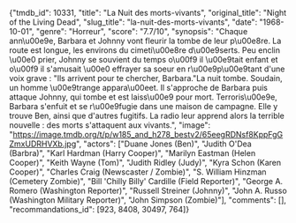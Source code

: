 {"tmdb_id": 10331, "title": "La Nuit des morts-vivants", "original_title": "Night of the Living Dead", "slug_title": "la-nuit-des-morts-vivants", "date": "1968-10-01", "genre": "Horreur", "score": "7.7/10", "synopsis": "Chaque ann\u00e9e, Barbara et Johnny vont fleurir la tombe de leur p\u00e8re. La route est longue, les environs du cimeti\u00e8re d\u00e9serts. Peu enclin \u00e0 prier, Johnny se souvient du temps o\u00f9 il \u00e9tait enfant et o\u00f9 il s'amusait \u00e0 effrayer sa soeur en r\u00e9p\u00e9tant d'une voix grave : \"Ils arrivent pour te chercher, Barbara.\"La nuit tombe. Soudain, un homme \u00e9trange appara\u00eet. Il s'approche de Barbara puis attaque Johnny, qui tombe et est laiss\u00e9 pour mort. Terroris\u00e9e, Barbara s'enfuit et se r\u00e9fugie dans une maison de campagne. Elle y trouve Ben, ainsi que d'autres fugitifs. La radio leur apprend alors la terrible nouvelle : des morts s'attaquent aux vivants.", "image": "https://image.tmdb.org/t/p/w185_and_h278_bestv2/65eegRDNsf8KppFgGZmxUDRHVXb.jpg", "actors": ["Duane Jones (Ben)", "Judith O'Dea (Barbra)", "Karl Hardman (Harry Cooper)", "Marilyn Eastman (Helen Cooper)", "Keith Wayne (Tom)", "Judith Ridley (Judy)", "Kyra Schon (Karen Cooper)", "Charles Craig (Newscaster / Zombie)", "S. William Hinzman (Cemetery Zombie)", "Bill 'Chilly Billy' Cardille (Field Reporter)", "George A. Romero (Washington Reporter)", "Russell Streiner (Johnny)", "John A. Russo (Washington Military Reporter)", "John Simpson (Zombie)"], "comments": [], "recommandations_id": [923, 8408, 30497, 764]}